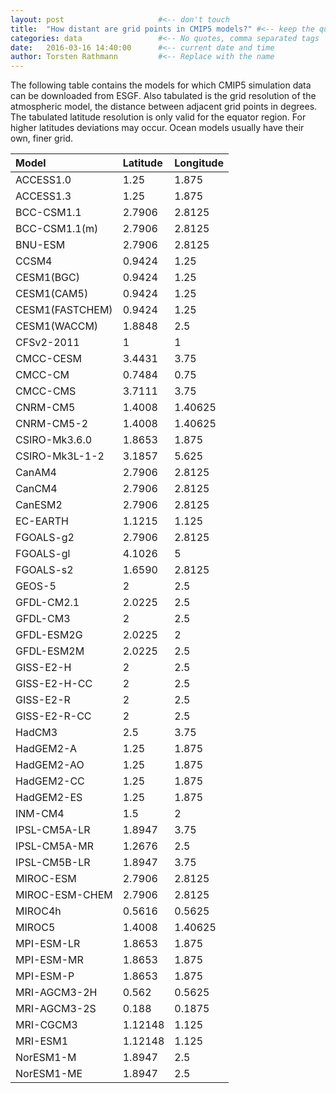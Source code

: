```yaml
---
layout: post                     #<-- don't touch
title:  "How distant are grid points in CMIP5 models?" #<-- keep the quotes " ... "
categories: data                 #<-- No quotes, comma separated tags
date:   2016-03-16 14:40:00      #<-- current date and time
author: Torsten Rathmann         #<-- Replace with the name
---
```


The following table contains the models for which CMIP5 simulation data can be downloaded from ESGF. Also tabulated is the grid resolution of the atmospheric model, the distance between adjacent grid points in degrees. The tabulated latitude resolution is only valid for the equator region. For higher latitudes deviations may occur. Ocean models usually have their own, finer grid.

|Model          |Latitude|Longitude|
|:--------------|:-------|:--------|
|ACCESS1.0      |1.25    |1.875    |
|ACCESS1.3      |1.25    |1.875    |
|BCC-CSM1.1     |2.7906  |2.8125   |
|BCC-CSM1.1(m)  |2.7906  |2.8125   |
|BNU-ESM        |2.7906  |2.8125   |
|CCSM4          |0.9424  |1.25     |
|CESM1(BGC)     |0.9424  |1.25     |
|CESM1(CAM5)    |0.9424  |1.25     |
|CESM1(FASTCHEM)|0.9424  |1.25     |
|CESM1(WACCM)   |1.8848  |2.5      |
|CFSv2-2011     |1       |1        |
|CMCC-CESM      |3.4431  |3.75     |
|CMCC-CM        |0.7484  |0.75     |
|CMCC-CMS       |3.7111  |3.75     |
|CNRM-CM5       |1.4008  |1.40625  |
|CNRM-CM5-2     |1.4008  |1.40625  |
|CSIRO-Mk3.6.0  |1.8653  |1.875    |
|CSIRO-Mk3L-1-2 |3.1857  |5.625    |
|CanAM4         |2.7906  |2.8125   |
|CanCM4         |2.7906  |2.8125   |
|CanESM2        |2.7906  |2.8125   |
|EC-EARTH       |1.1215  |1.125    |
|FGOALS-g2      |2.7906  |2.8125   |
|FGOALS-gl      |4.1026  |5        |
|FGOALS-s2      |1.6590  |2.8125   |
|GEOS-5         |2       |2.5      |
|GFDL-CM2.1     |2.0225  |2.5      |
|GFDL-CM3       |2       |2.5      |
|GFDL-ESM2G     |2.0225  |2        |
|GFDL-ESM2M     |2.0225  |2.5      |
|GISS-E2-H      |2       |2.5      |
|GISS-E2-H-CC   |2       |2.5      |
|GISS-E2-R      |2       |2.5      |
|GISS-E2-R-CC   |2       |2.5      |
|HadCM3         |2.5     |3.75     |
|HadGEM2-A      |1.25    |1.875    |
|HadGEM2-AO     |1.25    |1.875    |
|HadGEM2-CC     |1.25    |1.875    |
|HadGEM2-ES     |1.25    |1.875    |
|INM-CM4        |1.5     |2        |
|IPSL-CM5A-LR   |1.8947  |3.75     |
|IPSL-CM5A-MR   |1.2676  |2.5      |
|IPSL-CM5B-LR   |1.8947  |3.75     |
|MIROC-ESM      |2.7906  |2.8125   |
|MIROC-ESM-CHEM |2.7906  |2.8125   |
|MIROC4h        |0.5616  |0.5625   |
|MIROC5         |1.4008  |1.40625  |
|MPI-ESM-LR     |1.8653  |1.875    |
|MPI-ESM-MR     |1.8653  |1.875    |
|MPI-ESM-P      |1.8653  |1.875    |
|MRI-AGCM3-2H   |0.562   |0.5625   |
|MRI-AGCM3-2S   |0.188   |0.1875   |
|MRI-CGCM3      |1.12148 |1.125    |
|MRI-ESM1       |1.12148 |1.125    |
|NorESM1-M      |1.8947  |2.5      |
|NorESM1-ME     |1.8947  |2.5      |

